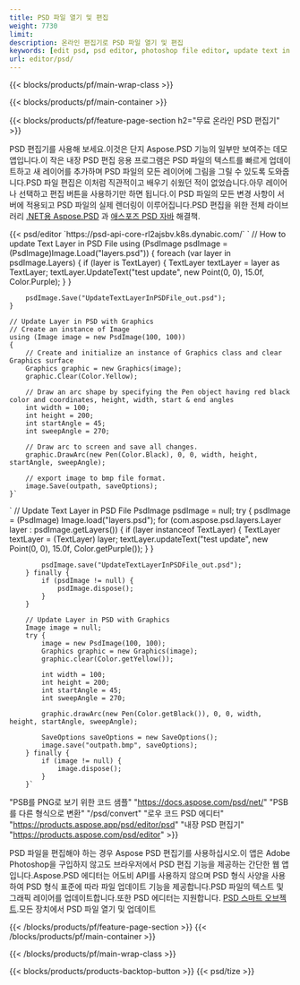 ```yaml
---
title: PSD 파일 열기 및 편집
weight: 7730
limit: 
description: 온라인 편집기로 PSD 파일 열기 및 편집
keywords: [edit psd, psd editor, photoshop file editor, update text in psd, update psd, open psd, update text in psd]
url: editor/psd/
---
```


{{< blocks/products/pf/main-wrap-class >}}

{{< blocks/products/pf/main-container >}}

{{< blocks/products/pf/feature-page-section h2="무료 온라인 PSD 편집기" >}}
<p>PSD 편집기를 사용해 보세요.이것은 단지 Aspose.PSD 기능의 일부만 보여주는 데모 앱입니다.이 작은 내장 PSD 편집 응용 프로그램은 PSD 파일의 텍스트를 빠르게 업데이트하고 새 레이어를 추가하며 PSD 파일의 모든 레이어에 그림을 그릴 수 있도록 도와줍니다.PSD 파일 편집은 이처럼 직관적이고 배우기 쉬웠던 적이 없었습니다.아무 레이어나 선택하고 편집 버튼을 사용하기만 하면 됩니다.이 PSD 파일의 모든 변경 사항이 서버에 적용되고 PSD 파일의 실제 렌더링이 이루어집니다.PSD 편집을 위한 전체 라이브러리 <a href="/psd/{{< lang-code >}}net">.NET용 Aspose.PSD</a> 과 <a href="/psd/{{< lang-code >}}java">애스포즈 PSD 자바</a> 해결책. </p>
{{< psd/editor `https://psd-api-core-rl2ajsbv.k8s.dynabic.com/` 
`	// How to update Text Layer in PSD File
	using (PsdImage psdImage = (PsdImage)Image.Load("layers.psd"))
  	{
		foreach (var layer in psdImage.Layers)
		{
			if (layer is TextLayer)
			{
				TextLayer textLayer = layer as TextLayer;
				textLayer.UpdateText("test update", new Point(0, 0), 15.0f, Color.Purple);
			}
		}

		psdImage.Save("UpdateTextLayerInPSDFile_out.psd");
	}
	
	// Update Layer in PSD with Graphics
	// Create an instance of Image
	using (Image image = new PsdImage(100, 100))
	{
		// Create and initialize an instance of Graphics class and clear Graphics surface
		Graphics graphic = new Graphics(image);
		graphic.Clear(Color.Yellow);

		// Draw an arc shape by specifying the Pen object having red black color and coordinates, height, width, start & end angles                 
		int width = 100;
		int height = 200;
		int startAngle = 45;
		int sweepAngle = 270;

		// Draw arc to screen and save all changes.
		graphic.DrawArc(new Pen(Color.Black), 0, 0, width, height, startAngle, sweepAngle);

		// export image to bmp file format.
		image.Save(outpath, saveOptions);
	}` 
`       // Update Text Layer in PSD File
        PsdImage psdImage = null;
        try {
            psdImage = (PsdImage) Image.load("layers.psd");
            for (com.aspose.psd.layers.Layer layer : psdImage.getLayers()) {
                if (layer instanceof TextLayer) {
                    TextLayer textLayer = (TextLayer) layer;
                    textLayer.updateText("test update", new Point(0, 0), 15.0f, Color.getPurple());
                }
            }

            psdImage.save("UpdateTextLayerInPSDFile_out.psd");
        } finally {
            if (psdImage != null) {
                psdImage.dispose();
            }
        }

        // Update Layer in PSD with Graphics
        Image image = null;
        try {
            image = new PsdImage(100, 100);
            Graphics graphic = new Graphics(image);
            graphic.clear(Color.getYellow());

            int width = 100;
            int height = 200;
            int startAngle = 45;
            int sweepAngle = 270;

            graphic.drawArc(new Pen(Color.getBlack()), 0, 0, width, height, startAngle, sweepAngle);

            SaveOptions saveOptions = new SaveOptions();
            image.save("outpath.bmp", saveOptions);
        } finally {
            if (image != null) {
                image.dispose();
            }
        }`	 
"PSB를 PNG로 보기 위한 코드 샘플"  "https://docs.aspose.com/psd/net/" 
"PSB를 다른 형식으로 변환"  "/psd/convert" 
"로우 코드 PSD 에디터" "https://products.aspose.app/psd/editor/psd" 
"내장 PSD 편집기" "https://products.aspose.com/psd/editor" >}}
<p>PSD 파일을 편집해야 하는 경우 Aspose PSD 편집기를 사용하십시오.이 앱은 Adobe Photoshop을 구입하지 않고도 브라우저에서 PSD 편집 기능을 제공하는 간단한 웹 앱입니다.Aspose.PSD 에디터는 어도비 API를 사용하지 않으며 PSD 형식 사양을 사용하여 PSD 형식 표준에 따라 파일 업데이트 기능을 제공합니다.PSD 파일의 텍스트 및 그래픽 레이어를 업데이트합니다.또한 PSD 에디터는 지원합니다. <a href="https://reference.aspose.com/psd/net/aspose.psd.fileformats.psd.layers.smartobjects/smartobjectlayer/">PSD 스마트 오브젝트</a>.모든 장치에서 PSD 파일 열기 및 업데이트</p>

{{< /blocks/products/pf/feature-page-section >}}
{{< /blocks/products/pf/main-container >}}


{{< /blocks/products/pf/main-wrap-class >}}

{{< blocks/products/products-backtop-button >}}
{{< psd/tize >}}
